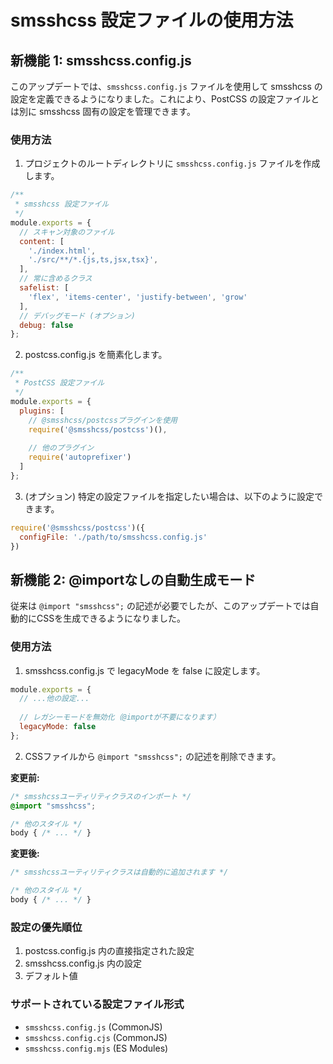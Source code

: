 # smsshcss 設定ファイルの使用方法

## 新機能 1: smsshcss.config.js

このアップデートでは、`smsshcss.config.js` ファイルを使用して smsshcss の設定を定義できるようになりました。これにより、PostCSS の設定ファイルとは別に smsshcss 固有の設定を管理できます。

### 使用方法

1. プロジェクトのルートディレクトリに `smsshcss.config.js` ファイルを作成します。

```js
/**
 * smsshcss 設定ファイル
 */
module.exports = {
  // スキャン対象のファイル
  content: [
    './index.html',
    './src/**/*.{js,ts,jsx,tsx}',
  ],
  // 常に含めるクラス
  safelist: [
    'flex', 'items-center', 'justify-between', 'grow'
  ],
  // デバッグモード (オプション)
  debug: false
};
```

2. postcss.config.js を簡素化します。

```js
/**
 * PostCSS 設定ファイル
 */
module.exports = {
  plugins: [
    // @smsshcss/postcssプラグインを使用
    require('@smsshcss/postcss')(),
    
    // 他のプラグイン
    require('autoprefixer')
  ]
};
```

3. (オプション) 特定の設定ファイルを指定したい場合は、以下のように設定できます。

```js
require('@smsshcss/postcss')({
  configFile: './path/to/smsshcss.config.js'
})
```

## 新機能 2: @importなしの自動生成モード

従来は `@import "smsshcss";` の記述が必要でしたが、このアップデートでは自動的にCSSを生成できるようになりました。

### 使用方法

1. smsshcss.config.js で legacyMode を false に設定します。

```js
module.exports = {
  // ...他の設定...
  
  // レガシーモードを無効化（@importが不要になります）
  legacyMode: false
};
```

2. CSSファイルから `@import "smsshcss";` の記述を削除できます。

**変更前:**
```css
/* smsshcssユーティリティクラスのインポート */
@import "smsshcss";

/* 他のスタイル */
body { /* ... */ }
```

**変更後:**
```css
/* smsshcssユーティリティクラスは自動的に追加されます */

/* 他のスタイル */
body { /* ... */ }
```

### 設定の優先順位

1. postcss.config.js 内の直接指定された設定
2. smsshcss.config.js 内の設定
3. デフォルト値

### サポートされている設定ファイル形式

- `smsshcss.config.js` (CommonJS)
- `smsshcss.config.cjs` (CommonJS)
- `smsshcss.config.mjs` (ES Modules) 